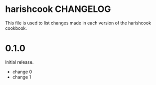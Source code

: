 # harishcook CHANGELOG

This file is used to list changes made in each version of the harishcook cookbook.

# 0.1.0

Initial release.

- change 0
- change 1

